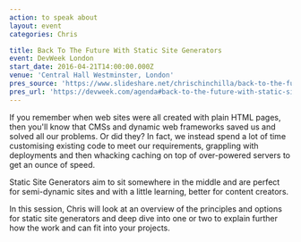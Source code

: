 ```yaml
---
action: to speak about
layout: event
categories: Chris

title: Back To The Future With Static Site Generators
event: DevWeek London
start_date: 2016-04-21T14:00:00.000Z
venue: 'Central Hall Westminster, London'
pres_source: 'https://www.slideshare.net/chrischinchilla/back-to-the-future-with-static-site-generators'
pres_url: 'https://devweek.com/agenda#back-to-the-future-with-static-site-generators'
---
```


If you remember when web sites were all created with plain HTML pages, then you'll know that CMSs and dynamic web frameworks saved us and solved all our problems. Or did they? In fact, we instead spend a lot of time customising existing code to meet our requirements, grappling with deployments and then whacking caching on top of over-powered servers to get an ounce of speed.

Static Site Generators aim to sit somewhere in the middle and are perfect for semi-dynamic sites and with a little learning, better for content creators.

In this session, Chris will look at an overview of the principles and options for static site generators and deep dive into one or two to explain further how the work and can fit into your projects.
